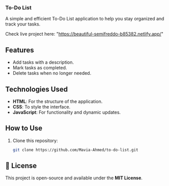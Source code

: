 ### **To-Do List**

A simple and efficient To-Do List application to help you stay organized and track your tasks.

Check live project here: "https://beautiful-semifreddo-b85382.netlify.app/"

## Features
- Add tasks with a description.
- Mark tasks as completed.
- Delete tasks when no longer needed.

## Technologies Used
- **HTML**: For the structure of the application.
- **CSS**: To style the interface.
- **JavaScript**: For functionality and dynamic updates.

## How to Use
1. Clone this repository:
   ```bash
   git clone https://github.com/Mavia-Ahmed/to-do-list.git
   ```

## 📜 License
This project is open-source and available under the **MIT License**.

